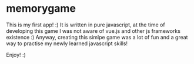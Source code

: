# memorygame
This is my first app! :)
It is written in pure javascript, at the time of developing this game I was not aware of vue.js and other js frameworks existence :)
Anyway, creating this simlpe game was a lot of fun and a great way to practise my newly learned javascript skills!

Enjoy! :)

